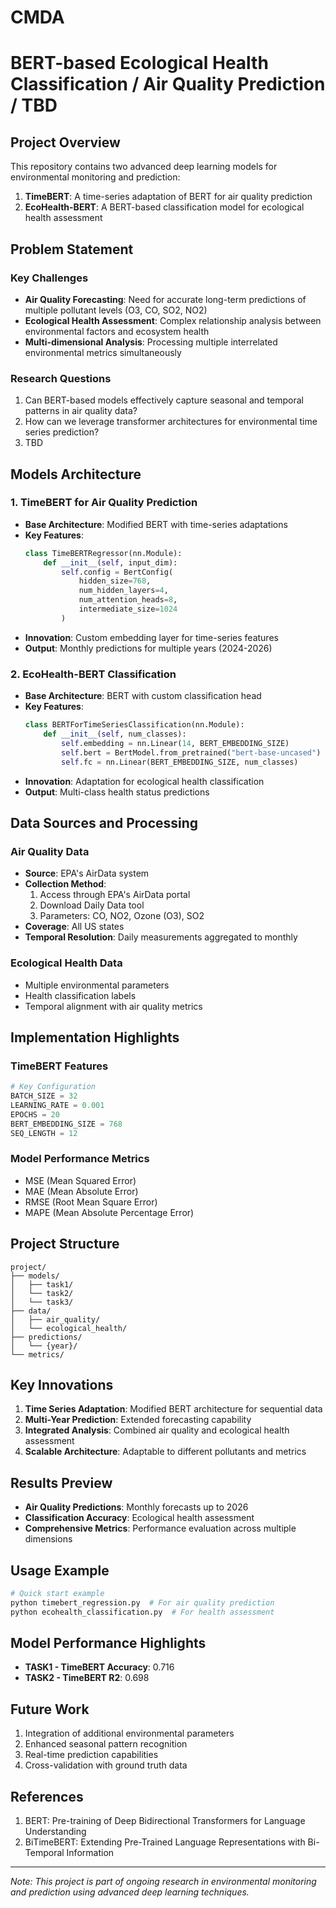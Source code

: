 # CMDA

# BERT-based Ecological Health Classification / Air Quality Prediction / TBD

## Project Overview
This repository contains two advanced deep learning models for environmental monitoring and prediction:
1. **TimeBERT**: A time-series adaptation of BERT for air quality prediction
2. **EcoHealth-BERT**: A BERT-based classification model for ecological health assessment

## Problem Statement
### Key Challenges
- **Air Quality Forecasting**: Need for accurate long-term predictions of multiple pollutant levels (O3, CO, SO2, NO2)
- **Ecological Health Assessment**: Complex relationship analysis between environmental factors and ecosystem health
- **Multi-dimensional Analysis**: Processing multiple interrelated environmental metrics simultaneously

### Research Questions

1. Can BERT-based models effectively capture seasonal and temporal patterns in air quality data?
2. How can we leverage transformer architectures for environmental time series prediction?
3. TBD

## Models Architecture

### 1. TimeBERT for Air Quality Prediction
- **Base Architecture**: Modified BERT with time-series adaptations
- **Key Features**:
  ```python
  class TimeBERTRegressor(nn.Module):
      def __init__(self, input_dim):
          self.config = BertConfig(
              hidden_size=768,
              num_hidden_layers=4,
              num_attention_heads=8,
              intermediate_size=1024
          )
  ```
- **Innovation**: Custom embedding layer for time-series features
- **Output**: Monthly predictions for multiple years (2024-2026)

### 2. EcoHealth-BERT Classification
- **Base Architecture**: BERT with custom classification head
- **Key Features**:
  ```python
  class BERTForTimeSeriesClassification(nn.Module):
      def __init__(self, num_classes):
          self.embedding = nn.Linear(14, BERT_EMBEDDING_SIZE)
          self.bert = BertModel.from_pretrained("bert-base-uncased")
          self.fc = nn.Linear(BERT_EMBEDDING_SIZE, num_classes)
  ```
- **Innovation**: Adaptation for ecological health classification
- **Output**: Multi-class health status predictions

## Data Sources and Processing

### Air Quality Data
- **Source**: EPA's AirData system
- **Collection Method**: 
  1. Access through EPA's AirData portal
  2. Download Daily Data tool
  3. Parameters: CO, NO2, Ozone (O3), SO2
- **Coverage**: All US states
- **Temporal Resolution**: Daily measurements aggregated to monthly

### Ecological Health Data
- Multiple environmental parameters
- Health classification labels
- Temporal alignment with air quality metrics

## Implementation Highlights

### TimeBERT Features
```python
# Key Configuration
BATCH_SIZE = 32
LEARNING_RATE = 0.001
EPOCHS = 20
BERT_EMBEDDING_SIZE = 768
SEQ_LENGTH = 12
```

### Model Performance Metrics
- MSE (Mean Squared Error)
- MAE (Mean Absolute Error)
- RMSE (Root Mean Square Error)
- MAPE (Mean Absolute Percentage Error)

## Project Structure
```
project/
├── models/
│   ├── task1/
│   └── task2/
│   └── task3/
├── data/
│   ├── air_quality/
│   └── ecological_health/
├── predictions/
│   └── {year}/
└── metrics/
```

## Key Innovations
1. **Time Series Adaptation**: Modified BERT architecture for sequential data
2. **Multi-Year Prediction**: Extended forecasting capability
3. **Integrated Analysis**: Combined air quality and ecological health assessment
4. **Scalable Architecture**: Adaptable to different pollutants and metrics

## Results Preview
- **Air Quality Predictions**: Monthly forecasts up to 2026
- **Classification Accuracy**: Ecological health assessment
- **Comprehensive Metrics**: Performance evaluation across multiple dimensions

## Usage Example
```python
# Quick start example
python timebert_regression.py  # For air quality prediction
python ecohealth_classification.py  # For health assessment
```

## Model Performance Highlights
- **TASK1 - TimeBERT Accuracy**: 0.716
- **TASK2 - TimeBERT R2**: 0.698

## Future Work
1. Integration of additional environmental parameters
2. Enhanced seasonal pattern recognition
3. Real-time prediction capabilities
4. Cross-validation with ground truth data

## References
1. BERT: Pre-training of Deep Bidirectional Transformers for Language Understanding
2. BiTimeBERT: Extending Pre-Trained Language Representations with Bi-Temporal Information


---
*Note: This project is part of ongoing research in environmental monitoring and prediction using advanced deep learning techniques.*